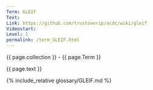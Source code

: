 ```yaml
---
Term: GLEIF
Text: 
Link: https://github.com/trustoverip/acdc/wiki/gleif
Videostart: 
Level: 1
permalink: /term_GLEIF.html
---
```


{{ page.collection }} - {{ page.Term }}

   {{ page.text }}

{% include_relative glossary/GLEIF.md %}
